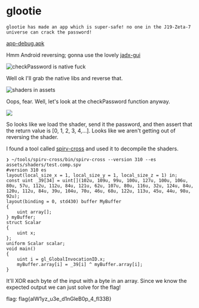 # glootie

```text
glootie has made an app which is super-safe! no one in the J19-Zeta-7 universe can crack the password!
```

[app-debug.apk](/ctf/csaw-finals-2021/app-debug.apk)


Hmm Android reversing; gonna use the lovely [jadx-gui](https://github.com/skylot/jadx)

![checkPassword is native fuck](/ctf/csaw-finals-2021/glootie_native_func.png)

Well ok I'll grab the native libs and reverse that. 

![shaders in assets](/ctf/csaw-finals-2021/glootie_assets_shaders.png)

Oops, fear. Well, let's look at the checkPassword function anyway. 

![](/ctf/csaw-finals-2021/glootie_checkPasswd_decomp.png)

So looks like we load the shader, send it the password, and then assert that the return value is [0, 1, 2, 3, 4,...]. Looks like we aren't getting out of reversing the shader. 

I found a tool called [spirv-cross](https://github.com/KhronosGroup/SPIRV-Cross) and used it to decompile the shaders. 

```text
❯ ~/tools/spirv-cross/bin/spirv-cross --version 310 --es assets/shaders/test.comp.spv
#version 310 es
layout(local_size_x = 1, local_size_y = 1, local_size_z = 1) in;
const uint _39[34] = uint[](102u, 109u, 99u, 100u, 127u, 100u, 106u, 80u, 57u, 112u, 112u, 84u, 121u, 62u, 107u, 80u, 116u, 32u, 124u, 84u, 120u, 112u, 84u, 39u, 104u, 70u, 46u, 68u, 122u, 113u, 45u, 44u, 98u, 92u);
layout(binding = 0, std430) buffer MyBuffer
{
    uint array[];
} myBuffer;
struct Scalar
{
    uint x;
};
uniform Scalar scalar;
void main()
{
    uint i = gl_GlobalInvocationID.x;
    myBuffer.array[i] = _39[i] ^ myBuffer.array[i];
}
```

It'll XOR each byte of the input with a byte in an array. Since we know the expected output we can just solve for the flag!

flag: flag{alW1yz_u3e_d1nGleB0p_4_fl33B}